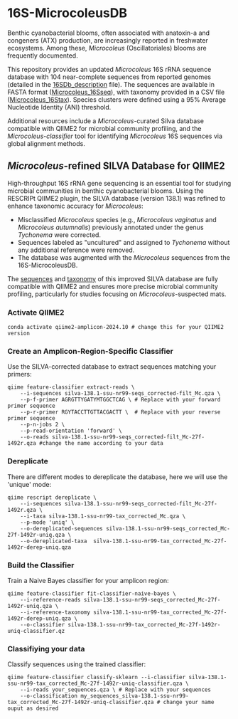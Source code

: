 # 16S-MicrocoleusDB
Benthic cyanobacterial blooms, often associated with anatoxin-a and congeners (ATX) production, are increasingly reported in freshwater ecosystems. Among these, *Microcoleus* (Oscillatoriales) blooms are frequently documented.


This repository provides an updated *Microcoleus* 16S rRNA sequence database with 104 near-complete sequences from reported genomes (detailed in the [16SDb_description](https://github.com/Cecilio8422/16S-MicrocoleusDB/blob/225fbff55a98df842350cbe16e43ba2bbe55c74c/16SDb_description.xlsx) file). The sequences are available in FASTA format ([Microcoleus_16Sseq](https://github.com/Cecilio8422/16S-MicrocoleusDB/blob/225fbff55a98df842350cbe16e43ba2bbe55c74c/Microcoleus_16Sseq.fasta)), with taxonomy provided in a CSV file ([Microcoleus_16Stax](https://github.com/Cecilio8422/16S-MicrocoleusDB/blob/225fbff55a98df842350cbe16e43ba2bbe55c74c/Microcoleus_16Stax.csv)). Species clusters were defined using a 95% Average Nucleotide Identity (ANI) threshold.

Additional resources include a *Microcoleus*-curated Silva database compatible with QIIME2 for microbial community profiling, and the *Microcoleus-classifier* tool for identifying *Microcoleus* 16S sequences via global alignment methods.

## *Microcoleus*-refined SILVA Database for QIIME2
High-throughput 16S rRNA gene sequencing is an essential tool for studying microbial communities in benthic cyanobacterial blooms. Using the RESCRIPt QIIME2 plugin, the SILVA database (version 138.1) was refined to enhance taxonomic accuracy for *Microcoleus*:

* Misclassified *Microcoleus* species (e.g., *Microcoleus vaginatus* and *Microcoleus autumnalis*) previously annotated under the genus *Tychonema* were corrected.
* Sequences labeled as "uncultured" and assigned to *Tychonema* without any additional reference were removed.
* The database was augmented with the *Microcoleus* sequences from the 16S-MicrocoleusDB.

The [sequences](https://github.com/Cecilio8422/16S-MicrocoleusDB/blob/f18c08bb62bf7455a700f8d892c8eed1e0680f1d/silva-138.1-ssu-nr99-seqs_corrected-filt_Mc.qza) and [taxonomy](https://github.com/Cecilio8422/16S-MicrocoleusDB/blob/main/silva-138.1-ssu-nr99-tax_corrected_Mc.qza) of this improved SILVA database are fully compatible with QIIME2 and ensures more precise microbial community profiling, particularly for studies focusing on *Microcoleus*-suspected mats.

### Activate QIIME2
```
conda activate qiime2-amplicon-2024.10 # change this for your QIIME2 version
```

### Create an Amplicon-Region-Specific Classifier
Use the SILVA-corrected database to extract sequences matching your primers:
```
qiime feature-classifier extract-reads \
    --i-sequences silva-138.1-ssu-nr99-seqs_corrected-filt_Mc.qza \
    --p-f-primer AGRGTTYGATYMTGGCTCAG \ # Replace with your forward primer sequence
    --p-r-primer RGYTACCTTGTTACGACTT \  # Replace with your reverse primer sequence
    --p-n-jobs 2 \
    --p-read-orientation 'forward' \
    --o-reads silva-138.1-ssu-nr99-seqs_corrected-filt_Mc-27f-1492r.qza #change the name according to your data
```

### Dereplicate
There are different modes to dereplicate the database, here we will use the 'unique' mode:
```
qiime rescript dereplicate \
    --i-sequences silva-138.1-ssu-nr99-seqs_corrected-filt_Mc-27f-1492r.qza \
    --i-taxa silva-138.1-ssu-nr99-tax_corrected_Mc.qza \
    --p-mode 'uniq' \
    --o-dereplicated-sequences silva-138.1-ssu-nr99-seqs_corrected_Mc-27f-1492r-uniq.qza \
    --o-dereplicated-taxa  silva-138.1-ssu-nr99-tax_corrected_Mc-27f-1492r-derep-uniq.qza
```
### Build the Classifier
Train a Naive Bayes classifier for your amplicon region:
```
qiime feature-classifier fit-classifier-naive-bayes \
    --i-reference-reads silva-138.1-ssu-nr99-seqs_corrected_Mc-27f-1492r-uniq.qza \
    --i-reference-taxonomy silva-138.1-ssu-nr99-tax_corrected_Mc-27f-1492r-derep-uniq.qza \
    --o-classifier silva-138.1-ssu-nr99-tax_corrected_Mc-27f-1492r-uniq-classifier.qz
```

### Classifiying your data
Classify sequences using the trained classifier:
```
qiime feature-classifier classify-sklearn --i-classifier silva-138.1-ssu-nr99-tax_corrected_Mc-27f-1492r-uniq-classifier.qza \
    --i-reads your_sequences.qza \ # Replace with your sequences
    --o-classification my_sequences_silva-138.1-ssu-nr99-tax_corrected_Mc-27f-1492r-uniq-classifier.qza # change your name ouput as desired
```

